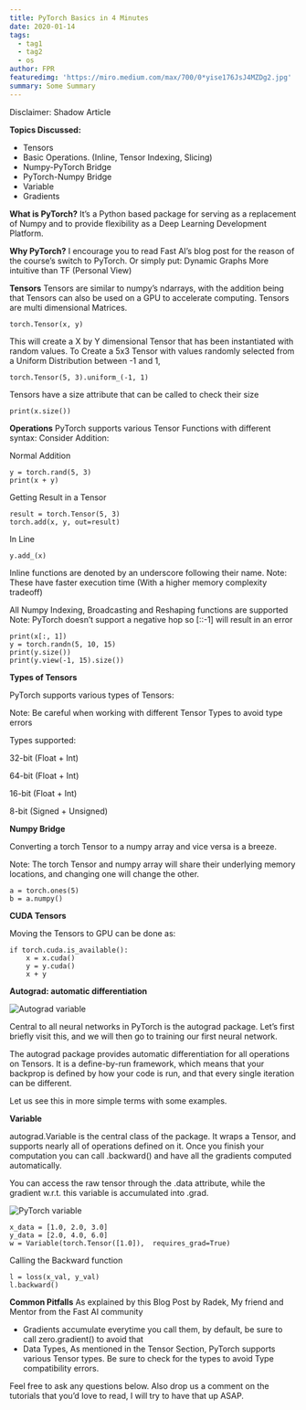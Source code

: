 ```yaml
---
title: PyTorch Basics in 4 Minutes
date: 2020-01-14
tags: 
  - tag1
  - tag2
  - os
author: FPR
featuredimg: 'https://miro.medium.com/max/700/0*yise176JsJ4MZDg2.jpg'
summary: Some Summary
---
```


Disclaimer: Shadow Article

**Topics Discussed:**
* Tensors
* Basic Operations. (Inline, Tensor Indexing, Slicing)
* Numpy-PyTorch Bridge
* PyTorch-Numpy Bridge
* Variable
* Gradients



**What is PyTorch?**
It’s a Python based package for serving as a replacement of Numpy and to provide flexibility as a Deep Learning Development Platform.

**Why PyTorch?**
I encourage you to read Fast AI’s blog post for the reason of the course’s switch to PyTorch.
Or simply put:
Dynamic Graphs
More intuitive than TF (Personal View)

**Tensors**
Tensors are similar to numpy’s ndarrays, with the addition being that Tensors can also be used on a GPU to accelerate computing.
Tensors are multi dimensional Matrices.

```
torch.Tensor(x, y)
```

This will create a X by Y dimensional Tensor that has been instantiated with random values.
To Create a 5x3 Tensor with values randomly selected from a Uniform Distribution between -1 and 1,

```
torch.Tensor(5, 3).uniform_(-1, 1)
```

Tensors have a size attribute that can be called to check their size
```
print(x.size())
```

**Operations**
PyTorch supports various Tensor Functions with different syntax:
Consider Addition:

Normal Addition

```
y = torch.rand(5, 3)
print(x + y)
```

Getting Result in a Tensor

```
result = torch.Tensor(5, 3)
torch.add(x, y, out=result)
```

In Line
```
y.add_(x)
```

Inline functions are denoted by an underscore following their name. Note: These have faster execution time (With a higher memory complexity tradeoff)

All Numpy Indexing, Broadcasting and Reshaping functions are supported
Note: PyTorch doesn’t support a negative hop so [::-1] will result in an error

```
print(x[:, 1])
y = torch.randn(5, 10, 15)
print(y.size())
print(y.view(-1, 15).size())
```

**Types of Tensors**

PyTorch supports various types of Tensors:

Note: Be careful when working with different Tensor Types to avoid type errors

Types supported:

32-bit (Float + Int)

64-bit (Float + Int)

16-bit (Float + Int)

8-bit (Signed + Unsigned)

**Numpy Bridge**

Converting a torch Tensor to a numpy array and vice versa is a breeze.

Note: The torch Tensor and numpy array will share their underlying memory locations, and changing one will change the other.


```
a = torch.ones(5)
b = a.numpy()
```

**CUDA Tensors**

Moving the Tensors to GPU can be done as:

```
if torch.cuda.is_available():
    x = x.cuda()
    y = y.cuda()
    x + y
```

**Autograd: automatic differentiation**

![Autograd variable](https://miro.medium.com/max/368/1*COBTDf1oef8r7lbPxcxQcw.png)

Central to all neural networks in PyTorch is the autograd package. Let’s first briefly visit this, and we will then go to training our first neural network.

The autograd package provides automatic differentiation for all operations on Tensors. It is a define-by-run framework, which means that your backprop is defined by how your code is run, and that every single iteration can be different.

Let us see this in more simple terms with some examples.

**Variable**

autograd.Variable is the central class of the package. It wraps a Tensor, and supports nearly all of operations defined on it. Once you finish your computation you can call .backward() and have all the gradients computed automatically.


You can access the raw tensor through the .data attribute, while the gradient w.r.t. this variable is accumulated into .grad.

![PyTorch variable](https://miro.medium.com/max/368/0*4NtOmdyorhdH9DGl.png)

```
x_data = [1.0, 2.0, 3.0]
y_data = [2.0, 4.0, 6.0]
w = Variable(torch.Tensor([1.0]),  requires_grad=True)
```

Calling the Backward function
```
l = loss(x_val, y_val)
l.backward()
```

**Common Pitfalls**
As explained by this Blog Post by Radek, My friend and Mentor from the Fast AI community
* Gradients accumulate everytime you call them, by default, be sure to call zero.gradient() to avoid that
* Data Types, As mentioned in the Tensor Section, PyTorch supports various Tensor types. Be sure to check for the types to avoid Type compatibility errors.
  
Feel free to ask any questions below.
Also drop us a comment on the tutorials that you’d love to read, I will try to have that up ASAP.


